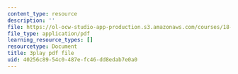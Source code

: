 ```yaml
---
content_type: resource
description: ''
file: https://ol-ocw-studio-app-production.s3.amazonaws.com/courses/18-01sc-single-variable-calculus-fall-2010/40256c8954c0487efc46dd8edab7e0a0_RiRQDZjYkzo.pdf
file_type: application/pdf
learning_resource_types: []
resourcetype: Document
title: 3play pdf file
uid: 40256c89-54c0-487e-fc46-dd8edab7e0a0
---
```


